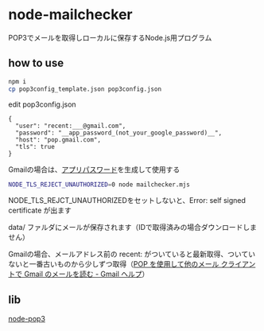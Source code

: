 # node-mailchecker
 
POP3でメールを取得しローカルに保存するNode.js用プログラム


## how to use

```bash
npm i
cp pop3config_template.json pop3config.json
```

edit pop3config.json
```
{
  "user": "recent:___@gmail.com",
  "password": "__app_password_(not_your_google_password)__",
  "host": "pop.gmail.com",
  "tls": true
}
```
Gmailの場合は、[アプリパスワード](https://support.google.com/accounts/answer/185833)を生成して使用する

```bash
NODE_TLS_REJECT_UNAUTHORIZED=0 node mailchecker.mjs
```
NODE_TLS_REJCT_UNAUTHORIZEDをセットしないと、Error: self signed certificate が出ます

data/ ファルダにメールが保存されます（IDで取得済みの場合ダウンロードしません）

Gmailの場合、メールアドレス前の recent: がついていると最新取得、ついていないと一番古いものから少しずつ取得（[POP を使用して他のメール クライアントで Gmail のメールを読む - Gmail ヘルプ](https://support.google.com/mail/answer/7104828?hl=ja#zippy=%2C%E3%83%A1%E3%83%BC%E3%83%AB%E3%81%8C%E6%AD%A3%E3%81%97%E3%81%8F%E3%83%80%E3%82%A6%E3%83%B3%E3%83%AD%E3%83%BC%E3%83%89%E3%81%95%E3%82%8C%E3%81%AA%E3%81%84%E5%A0%B4%E5%90%88)）

## lib

[node-pop3](https://github.com/node-pop3/node-pop3)

